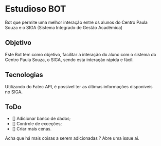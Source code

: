 # Estudioso BOT

Bot que permite uma melhor interação entre os alunos do Centro Paula Souza e o SIGA (Sistema Integrado de Gestão Acadêmica)

## Objetivo

Este Bot tem como objetivo, facilitar a interação do aluno com o sistema do Centro Paula Souza, o SIGA, sendo esta interação rápida e fácil.

## Tecnologias

Utilizando do Fatec API, é possível ter as últimas informações disponíveis no SIGA.

## ToDo

- [] Adicionar banco de dados;
- [] Controle de exceções;
- [] Criar mais cenas.

Acha que há mais coisas a serem adicionadas ? Abre uma issue ai.
